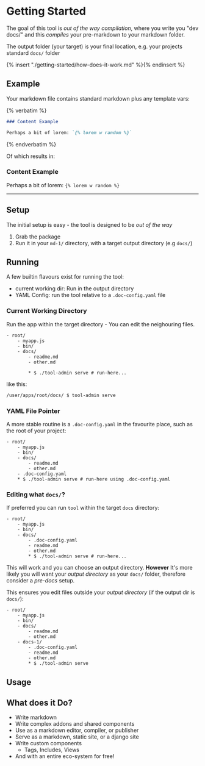 # Getting Started

The goal of this tool is _out of the way compilation_, where you write you "dev docs/" and this _compiles_ your pre-markdown to your markdown folder.

The output folder (your target) is your final location, e.g. your projects standard `docs/` folder

{% insert "./getting-started/how-does-it-work.md" %}{% endinsert %}

## Example

Your markdown file contains standard markdown plus any template vars:

{% verbatim %}
```md
### Content Example

Perhaps a bit of lorem: `{% lorem w random %}`
```
{% endverbatim %}

Of which results in:


### Content Example

Perhaps a bit of lorem: `{% lorem w random %}`

---

## Setup

The initial setup is easy - the tool is designed to be _out of the way_

1. Grab the package
2. Run it in your `md-1/` directory, with a target output directory (e.g `docs/`)

## Running

A few builtin flavours exist for running the tool:

+ current working dir: Run in the output directory
+ YAML Config: run the tool relative to a `.doc-config.yaml` file


### Current Working Directory

Run the app within the target directory - You can edit the neighouring files.

    - root/
        - myapp.js
        - bin/
        - docs/
            - readme.md
            - other.md

            * $ ./tool-admin serve # run-here...

like this:

```bash
/user/apps/root/docs/ $ tool-admin serve
```

### YAML File Pointer

A more stable routine is a `.doc-config.yaml` in the favourite place, such as the root of your project:


    - root/
        - myapp.js
        - bin/
        - docs/
            - readme.md
            - other.md
        - .doc-config.yaml
        * $ ./tool-admin serve # run-here using .doc-config.yaml



### Editing what `docs/`?

If preferred you can run `tool` within the target `docs` directory:

    - root/
        - myapp.js
        - bin/
        - docs/
            - .doc-config.yaml
            - readme.md
            - other.md
            * $ ./tool-admin serve # run-here...

This will work and you can choose an output directory. **However** It's more likely you will want your _output directory_ as your `docs/` folder, therefore consider a _pre-docs_ setup.

This ensures you edit files outside your _output directory_ (if the output dir is `docs/`):


    - root/
        - myapp.js
        - bin/
        - docs/
            - readme.md
            - other.md
        - docs-1/
            - .doc-config.yaml
            - readme.md
            - other.md
            * $ ./tool-admin serve


## Usage



## What does it Do?

+ Write markdown
+ Write complex addons and shared components
+ Use as a markdown editor, compiler, or publisher
+ Serve as a markdown, static site, or a django site
+ Write custom components
    + Tags, Includes, Views
+ And with an entire eco-system for free!


